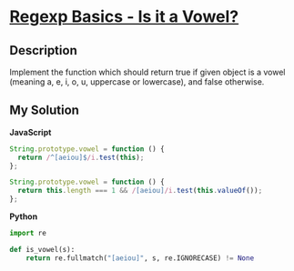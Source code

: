 # [Regexp Basics - Is it a Vowel?](https://www.codewars.com/kata/567bed99ee3451292c000025)

## Description

Implement the function which should return true if given object is a vowel (meaning a, e, i, o, u, uppercase or lowercase), and false otherwise.

## My Solution

**JavaScript**

```js
String.prototype.vowel = function () {
  return /^[aeiou]$/i.test(this);
};
```

```js
String.prototype.vowel = function () {
  return this.length === 1 && /[aeiou]/i.test(this.valueOf());
};
```

**Python**

```py
import re

def is_vowel(s):
    return re.fullmatch("[aeiou]", s, re.IGNORECASE) != None
```
